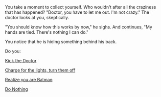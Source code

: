 You take a moment to collect yourself. 
Who wouldn't after all the craziness that has happened?
"Doctor, you have to let me out. I'm not crazy."
The doctor looks at you, skeptically.

"You should know how this works by now," he sighs.
And continues, "My hands are tied. There's nothing I can do."

You notice that he is hiding something behind his back.

Do you:

[Kick the Doctor](..kicktheman/kicktheman.md)

[Charge for the lights, turn them off](..lightsoff/lightsoff.md)

[Realize you are Batman](..I'm-batman/batman.md)

[Do Nothing](..nothing/nothing.md)
